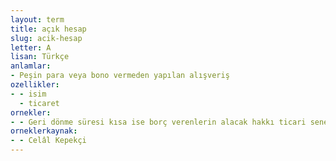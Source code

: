 ```yaml
---
layout: term
title: açık hesap
slug: acik-hesap
letter: A
lisan: Türkçe
anlamlar:
- Peşin para veya bono vermeden yapılan alışveriş
ozellikler:
- - isim
  - ticaret
ornekler:
- - Geri dönme süresi kısa ise borç verenlerin alacak hakkı ticari senet veya açık hesap olarak görülür.
orneklerkaynak:
- - Celâl Kepekçi
---
```


